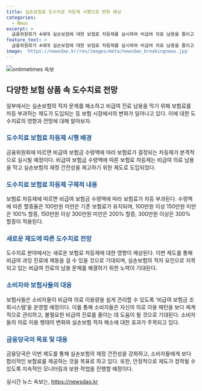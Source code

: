 ```yaml
---
title: 실손보험료 도수치료 차등제 시행으로 변화 예상
categories:
  - News
excerpt: >
  금융위원회가 4세대 실손보험에 대한 보험료 차등제를 실시하여 비급여 의료 남용을 줄이고 실손보험의 재정 건전성을 높이기 위한 노력이 진행 중이다. 이에 비급여 보험금 수령액에 따라 보험료가 결정되며, 300만 원 이상 수령 시 최대 4배까지 보험료가 인상될 수 있다. 그러나 실질적인 효과를 논하는 의견과 함께 보험사들은 비급여 보험금 조회시스템을 운영하여 소비자들이 의료 이용 패턴을 더 체계적으로 관리할 수 있도록 지원할 예정이다. 이에 따라 제도 시행의 결과와 재정 건전성 강화에 대한 효과가 주목되고, 지속적인 모니터링과 보완 작업이 진행될 예정이다.
feature_text: >
  금융위원회가 4세대 실손보험에 대한 보험료 차등제를 실시하여 비급여 의료 남용을 줄이고 실손보험의 재정 건전성을 높이기 위한 노력이 진행 중이다. 이에 비급여 보험금 수령액에 따라 보험료가 결정되며, 300만 원 이상 수령 시 최대 4배까지 보험료가 인상될 수 있다. 그러나 실질적인 효과를 논하는 의견과 함께 보험사들은 비급여 보험금 조회시스템을 운영하여 소비자들이 의료 이용 패턴을 더 체계적으로 관리할 수 있도록 지원할 예정이다. 이에 따라 제도 시행의 결과와 재정 건전성 강화에 대한 효과가 주목되고, 지속적인 모니터링과 보완 작업이 진행될 예정이다.
image: 'https://newsdao.kr/res/images/meta/newsdao_breakingnews.jpg'
---
```


<p><img src="https://newsdao.kr/res/images/meta/newsdao_breakingnews.jpg" alt="ontimetimes 속보" /></p>

<h2 data-ke-size="size26">다양한 보험 상품 속 도수치료 전망</h2>

<p data-ke-size="size16">일부에서는 실손보험의 적자 문제를 해소하고 비급여 진료 남용을 막기 위해 보험료를 차등 부과하는 제도가 도입되는 등 보험 시장에서의 변화가 일어나고 있다. 이에 대한 도수치료의 영향과 전망에 대해 알아보자.</p>

<h3><b><span style="color: #1a5490;">도수치료 보험료 차등제 시행 배경</span></b></h3>

<p data-ke-size="size16">금융위원회에 따르면 비급여 보험금 수령액에 따라 보험료가 결정되는 차등제가 본격적으로 실시될 예정이다. 비급여 보험금 수령액에 따른 보험료 차등제는 비급여 의료 남용을 막고 실손보험의 재정 건전성을 제고하기 위한 제도로 도입되었다.</p>

<h3><b><span style="color: #1a5490;">도수치료 보험료 차등제 구체적 내용</span></b></h3>

<p data-ke-size="size16">보험료 차등제에 따르면 비급여 보험금 수령액에 따라 보험료가 차등 부과된다. 수령액에 따른 할증율은 100만원 미만은 기존 보험료가 유지되며, 100만원 이상 150만원 미만은 100% 할증, 150만원 이상 300만원 미만은 200% 할증, 300만원 이상은 300% 할증이 적용된다.</p>

<h3><b><span style="color: #1a5490;">새로운 제도에 따른 도수치료 전망</span></b></h3>

<p data-ke-size="size16">도수치료 분야에서는 새로운 보험료 차등제에 대한 영향이 예상된다. 이번 제도를 통해 비급여 과잉 진료에 제동을 걸 수 있을 것으로 기대되며, 실손보험의 적자 요인으로 지목되고 있는 비급여 진료의 남용 문제를 해결하기 위한 노력이 기대된다.</p>

<h3><b><span style="color: #1a5490;">소비자와 보험사들의 대응</span></b></h3>

<p data-ke-size="size16">보험사들은 소비자들이 비급여 의료 이용량을 쉽게 관리할 수 있도록 ‘비급여 보험금 조회시스템’을 운영할 예정이다. 이를 통해 소비자들은 자신의 의료 이용 패턴을 보다 체계적으로 관리하고, 불필요한 비급여 진료를 줄이는 데 도움이 될 것으로 기대된다. 소비자들의 의료 이용 행태의 변화와 실손보험 적자 해소에 대한 효과가 주목되고 있다.</p>

<h3><b><span style="color: #1a5490;">금융당국의 목표 및 대응</span></b></h3>

<p data-ke-size="size16">금융당국은 이번 제도를 통해 실손보험의 재정 건전성을 강화하고, 소비자들에게 보다 합리적인 보험료를 제공하는 것을 목표로 하고 있다. 또한, 안정적으로 제도가 정착될 수 있도록 지속적인 모니터링과 보완 작업을 진행할 예정이다.</p>
실시간 뉴스 속보는, <a href="https://newsdao.kr" rel="dofollow">https://newsdao.kr</a>


